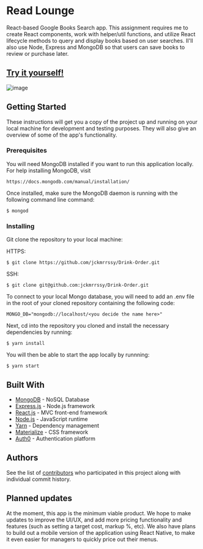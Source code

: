 # Read Lounge

React-based Google Books Search app. This assignment requires me to create React components, work with helper/util functions, and utilize React lifecycle methods to query and display books based on user searches. II'll also use Node, Express and MongoDB so that users can save books to review or purchase later.

## [Try it yourself!](https://readlounge.herokuapp.com/) 

![image](./client/public/drinkOrder.png)

## Getting Started

These instructions will get you a copy of the project up and running on your local machine for development and testing purposes. They will also give an overview of some of the app's functionality. 

### Prerequisites

You will need MongoDB installed if you want to run this application locally. For help installing MongoDB, visit
````
https://docs.mongodb.com/manual/installation/
````

Once installed, make sure the MongoDB daemon is running with the following command line command:
````
$ mongod
````

### Installing

Git clone the repository to your local machine: 

HTTPS:
```
$ git clone https://github.com/jckmrrssy/Drink-Order.git
```
SSH:
````
$ git clone git@github.com:jckmrrssy/Drink-Order.git
````

To connect to your local Mongo database, you will need to add an .env file in the root of your cloned repository containing the following code:
````
MONGO_DB="mongodb://localhost/<you decide the name here>"
````

Next, cd into the repository you cloned and install the necessary dependencies by running:
````
$ yarn install
````

You will then be able to start the app locally by runnning:
````
$ yarn start
````

## Built With

* [MongoDB](https://www.mongodb.com/) - NoSQL Database
* [Express.js](https://expressjs.com/) - Node.js framework
* [React.js](https://reactjs.org/) - MVC front-end framework 
* [Node.js](https://nodejs.org/en/) - JavaScript runtime
* [Yarn](https://yarnpkg.com/en/) - Dependency management
* [Materialize](https://materializecss.com/) - CSS framework
* [Auth0](https://auth0.com/) - Authentication platform

## Authors

See the list of [contributors](https://github.com/jckmrrssy/Drink-Order/graphs/contributors) who participated in this project along with individual commit history. 

## Planned updates

At the moment, this app is the minimum viable product. We hope to make updates to improve the UI/UX, and add more pricing functionality and features (such as setting a target cost, markup %, etc). We also have plans to build out a mobile version of the application using React Native, to make it even easier for managers to quickly price out their menus. 
